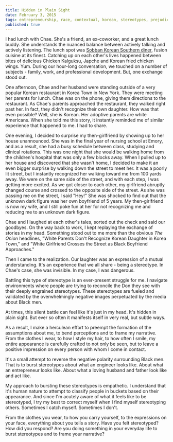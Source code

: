 ```yaml
---
title: Hidden in Plain Sight
date: February 3, 2015
tags: entrepreneurship, race, contextual, korean, stereotypes, prejudices, black
published: true
---
```


I had lunch with Chae. She's a friend, an ex-coworker, and a great lunch buddy. She understands the nuanced balance between actively talking and actively listening. The lunch spot was [Sobban Korean Southern diner](http://www.sobban.com/), fusion cuisine at its finest. Catching up on each other's lives happened between bites of delicious Chicken Kalguksu, Japche and Korean fried chicken wings. Yum. During our hour-long conversation, we touched on a number of subjects - family, work, and professional development. But, one exchange stood out.

One afternoon, Chae and her husband were standing outside of a very popular Korean restaurant in Korea Town in New York. They were meeting her parents for lunch. Chae was on the phone, giving them directions to the restaurant. As Chae's parents approached the restaurant, they walked right past her. In fact, they didn't recognize their own daughter. How was that even possible? Well, she is Korean. Her adoptive parents are white Americans. When she told me this story, it instantly reminded me of similar experience that happened to me. I had to share.

One evening, I decided to surprise my then-girlfriend by showing up to her house unannounced. She was in the final year of nursing school at Emory, and as a result, she had a busy schedule between class, studying and clinical rotations. This was one night that she would be walking home from the children's hospital that was only a few blocks away. When I pulled up to her house and discovered that she wasn't home, I decided to make it an even bigger surprise by walking down the street to meet her. It was a poorly lit street, but I instantly recognized her walking toward me from 100 yards away. We were on the same side of the street, and with each step, I was getting more excited. As we got closer to each other, my girlfriend abruptly changed course and crossed to the opposite side of the street. As she was passing me on the street, I said "Hey!" She was shocked to find out that the unknown dark figure was her own boyfriend of 5 years. My then-girlfriend is now my wife, and I still poke fun at her for not recognizing me and reducing me to an unknown dark figure.

Chae and I laughed at each other's tales, sorted out the check and said our goodbyes. On the way back to work, I kept replaying the exchange of stories in my head. Something stood out to me more than the obvious *The Onion* headlines, "White Parents Don't Recognize Korean Daughter in Korea Town," and "White Girlfriend Crosses the Street as Black Boyfriend Approaches."

Then I came to the realization. Our laughter was an expression of a mutual understanding. It's an experience that we all share - being a stereotype. In Chae's case, she was invisible. In my case, I was dangerous.

Battling this type of stereotype is an ever-present struggle for me. I navigate environments where people are trying to reconcile the Don they see with their deeply engrained stereotypes. These stereotypes are fueled and validated by the overwhelmingly negative images perpetuated by the media about Black men.

At times, this silent battle can feel like it's just in my head. It's hidden in plain sight. But ever so often it manifests itself in very real, but subtle ways.

As a result, I make a herculean effort to preempt the formation of the assumptions about me, to bend perceptions and to frame my narrative. From the clothes I wear, to how I style my hair, to how often I smile, my entire appearance is carefully crafted to not only be seen, but to leave a positive impression on every person with whom I come in contact.

It's a small attempt to reverse the negative polarity surrounding Black men. That is to burst stereotypes about what an engineer looks like. About what an entrepreneur looks like. About what a loving husband and father look like and act like.

My approach to bursting these stereotypes is empathetic. I understand that it's human nature to attempt to classify people in buckets based on their appearance. And since I'm acutely aware of what it feels like to be stereotyped, I try my best to correct myself when I find myself stereotyping others. Sometimes I catch myself. Sometimes I don't.

From the clothes you wear, to how you carry yourself, to the expressions on your face, everything about you tells a story. Have you felt stereotyped? How did you respond? Are you doing something in your everyday life to burst stereotypes and to frame your narrative?
